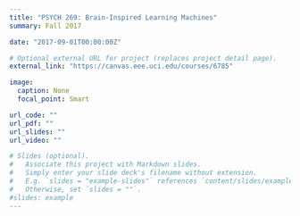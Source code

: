```yaml
---
title: "PSYCH 269: Brain-Inspired Learning Machines"
summary: Fall 2017

date: "2017-09-01T00:00:00Z"

# Optional external URL for project (replaces project detail page).
external_link: "https://canvas.eee.uci.edu/courses/6785"

image:
  caption: None
  focal_point: Smart

url_code: ""
url_pdf: ""
url_slides: ""
url_video: ""

# Slides (optional).
#   Associate this project with Markdown slides.
#   Simply enter your slide deck's filename without extension.
#   E.g. `slides = "example-slides"` references `content/slides/example-slides.md`.
#   Otherwise, set `slides = ""`.
#slides: example
---
```




